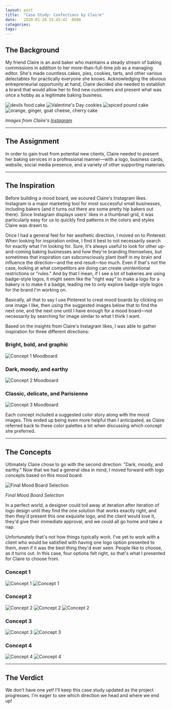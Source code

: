 ```yaml
---
layout: post
title:  "Case Study: Confections by Claire"
date:   2020-02-28 15:45:42 -0600
categories: 
tags: 
---
```


## The Background

My friend Claire is an avid baker who maintains a steady stream of baking commissions in addition to her more-than-full-time job as a managing editor. She's made countless cakes, pies, cookies, tarts, and other various delectables for practically everyone she knows. Acknowledging the obvious entrepreneurial opportunity at hand, Claire decided she needed to establish a brand that would allow her to find new customers and present what was once a hobby as a legitimate baking business.

![devils food cake](../../../images/claire-instagram3.jpg)
![Valentine's Day cookies](../../../images/claire-instagram2.jpg)
![spiced pound cake](../../../images/claire-instagram5.jpg)
![orange, ginger, goat cheese, cherry cake](../../../images/claire-instagram1.jpg)

*Images from Claire's [Instagram](https://www.instagram.com/ceyonce_knowles/)*

---

## The Assignment

In order to gain trust from potential new clients, Claire needed to present her baking services in a professional manner—with a logo, business cards, website, social media presence, and a variety of other supporting materials. 

---

## The Inspiration

Before building a mood board, we scoured Claire's Instagram likes. Instagram is a major marketing tool for most successful small businesses, including bakers (and it turns out there are some pretty hip bakers out there). Since Instagram displays users' likes in a thumbnail grid, it was particularly easy for us to quickly find patterns in the colors and styles Claire was drawn to. 

Once I had a general feel for her aesthetic direction, I moved on to Pinterest. When looking for inspiration online, I find it best to not necessarily search for exactly what I'm looking for. Sure, it's always useful to look for other up-and-coming baking businesses and how they're branding themselves, but sometimes that inspiration can subconsciously plant itself in my brain and influence the direction—and the end result—too much. Even if that's not the case, looking at what competitors are doing can create unintentional restrictions or "rules." And by that I mean, if I see a lot of bakeries are using badge-style logos, it might seem like the "right way" to make a logo for a bakery is to make it a badge, leading me to only explore badge-style logos for the brand I'm working on.

Basically, all that to say I use Pinterest to creat mood boards by clicking on one image I like, then using the suggested images below that to find the next one, and the next one until I have enough for a mood board—not necessarily by searching for image similar to what I think I want.

Based on the insights from Claire's Instagram likes, I was able to gather inspiration for three different directions:

### Bright, bold, and graphic
![Concept 1 Moodboard](../../../images/CbC-moodboard1.jpg)

### Dark, moody, and earthy
![Concept 2 Moodboard](../../../images/CbC-moodboard2.jpg)

### Classic, delicate, and Parisienne
![Concept 3 Moodboard](../../../images/CbC-moodboard3.jpg)

Each concept included a suggested color story along with the mood images. This ended up being even more helpful than I anticipated, as Claire referred back to these color palettes a lot when discussing which concept she preferred.

---

## The Concepts

Ultimately Claire chose to go with the second direction: "Dark, moody, and earthy." Now that we had a general idea in mind, I moved forward with logo concepts based on this mood board. 

![Final Mood Board Selection](../../../images/CbC-final-moodboard.jpg)

*Final Mood Board Selection*

In a perfect world, a designer could toil away at iteration after iteration of logo design until they find the one solution that works exactly right, and then they'd present this one exquisite logo, and the client would love it, they'd give their immediate approval, and we could all go home and take a nap. 

Unfortunately that's not how things typically work. I've yet to work with a client who would be satisfied with having one logo option presented to them, even if it was the best thing they'd ever seen. People like to choose, as it turns out. In this case, four options felt right, so that's what I presented for Claire to choose from.

### Concept 1
![Concept 1](../../../images/CbC-logo-1.jpg)
![Concept 1](../../../images/CbC-logo-1-colors.jpg)

### Concept 2
![Concept 2](../../../images/CbC-logo-2a.jpg)
![Concept 2](../../../images/CbC-logo-2b.jpg)
![Concept 2](../../../images/CbC-logo-2-colors.jpg)

### Concept 3
![Concept 3](../../../images/CbC-logo-3.jpg)
![Concept 3](../../../images/CbC-logo-3-colors.jpg)

### Concept 4
![Concept 4](../../../images/CbC-logo-4.jpg)
![Concept 4](../../../images/CbC-logo-4-colors.jpg)

---

## The Verdict

We don't have one yet! I'll keep this case study updated as the project progresses. I'm eager to see which direction we head and where we end up!
